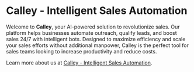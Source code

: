 # Calley - Intelligent Sales Automation

Welcome to **Calley**, your AI-powered solution to revolutionize sales. Our platform helps businesses automate outreach, qualify leads, and boost sales 24/7 with intelligent bots. Designed to maximize efficiency and scale your sales efforts without additional manpower, Calley is the perfect tool for sales teams looking to increase productivity and reduce costs.

Learn more about us at [Calley - Intelligent Sales Automation](https://calleyai.netlify.app).

